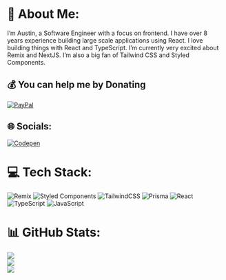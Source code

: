 # 💫 About Me:
I’m Austin, a Software Engineer with a focus on frontend. I have over 8 years experience building large scale applications using React. I love building things with React and TypeScript. I’m currently very excited about Remix and NextJS. I’m also a big fan of Tailwind CSS and Styled Components.

## 💰 You can help me by Donating
  [![PayPal](https://img.shields.io/badge/PayPal-00457C?style=for-the-badge&logo=paypal&logoColor=white)](https://paypal.me/theskillwithin) 

## 🌐 Socials:
[![Codepen](https://img.shields.io/badge/Codepen-000000?style=for-the-badge&logo=codepen&logoColor=white)](https://codepen.io/theskillwithin) 

# 💻 Tech Stack:
![Remix](https://img.shields.io/badge/remix-%23000.svg?style=plastic&logo=remix&logoColor=white) ![Styled Components](https://img.shields.io/badge/styled--components-DB7093?style=plastic&logo=styled-components&logoColor=white) ![TailwindCSS](https://img.shields.io/badge/tailwindcss-%2338B2AC.svg?style=plastic&logo=tailwind-css&logoColor=white) ![Prisma](https://img.shields.io/badge/Prisma-3982CE?style=plastic&logo=Prisma&logoColor=white) ![React](https://img.shields.io/badge/react-%2320232a.svg?style=plastic&logo=react&logoColor=%2361DAFB) ![TypeScript](https://img.shields.io/badge/typescript-%23007ACC.svg?style=plastic&logo=typescript&logoColor=white) ![JavaScript](https://img.shields.io/badge/javascript-%23323330.svg?style=plastic&logo=javascript&logoColor=%23F7DF1E)
# 📊 GitHub Stats:
![](https://github-readme-stats.vercel.app/api?username=theskillwithin&theme=dark&hide_border=false&include_all_commits=true&count_private=true)<br/>
![](https://github-readme-streak-stats.herokuapp.com/?user=theskillwithin&theme=dark&hide_border=false)<br/>
![](https://github-readme-stats.vercel.app/api/top-langs/?username=theskillwithin&theme=dark&hide_border=false&include_all_commits=true&count_private=true&layout=compact)



  
<!-- Proudly created with GPRM ( https://gprm.itsvg.in ) -->

